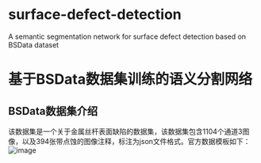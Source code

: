 # surface-defect-detection
A semantic segmentation network for surface defect detection based on BSData dataset

基于BSData数据集训练的语义分割网络
===
## BSData数据集介绍
该数据集是一个关于金属丝杆表面缺陷的数据集，该数据集包含1104个通道3图像，以及394张带点蚀的图像注释，标注为json文件格式。官方数据模板如下：<br>
![image]()
